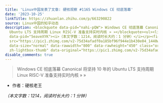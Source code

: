 ```yaml
---
title: 'Linux中国发表了文章: 硬核观察 #1165 Windows CE 彻底落幕'
date: '2023-10-25'
linkTitle: https://zhuanlan.zhihu.com/p/663290822
source: Linux中国的知乎动态
description: <blockquote data-pid="nahi-pQW"> Windows CE 彻底落幕 Canonical 将坚持 10 年的
  Ubuntu LTS 支持周期 Linux RISC-V 准备支持实时内核 » »</blockquote><ul><li data-pid="Fm6xqqW4">作者：硬核老王</li></ul><p
  data-pid="5eaveXYK"><i>（本文字数：1214，阅读时长大约：1 分钟）</i></p><figure data-size="normal"><img
  src="https://pic1.zhimg.com/v2-75d34afadf0a185bf96f944e1b430e04_1440w.jpg" data-caption=""
  data-size="normal" data-rawwidth="800" data-rawheight="450" class="origin_image
  zh-lightbox-thumb" data-original="https://pic1.zhimg.com/v2-75d34afadf0a185bf9 ...
disable_comments: true
---
```

<blockquote data-pid="nahi-pQW"> Windows CE 彻底落幕 Canonical 将坚持 10 年的 Ubuntu LTS 支持周期 Linux RISC-V 准备支持实时内核 » »</blockquote><ul><li data-pid="Fm6xqqW4">作者：硬核老王</li></ul><p data-pid="5eaveXYK"><i>（本文字数：1214，阅读时长大约：1 分钟）</i></p><figure data-size="normal"><img src="https://pic1.zhimg.com/v2-75d34afadf0a185bf96f944e1b430e04_1440w.jpg" data-caption="" data-size="normal" data-rawwidth="800" data-rawheight="450" class="origin_image zh-lightbox-thumb" data-original="https://pic1.zhimg.com/v2-75d34afadf0a185bf9 ...